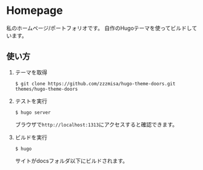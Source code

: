 # Homepage
私のホームページ/ポートフォリオです。
自作のHugoテーマを使ってビルドしています。

## 使い方
1. テーマを取得

    ```
    $ git clone https://github.com/zzzmisa/hugo-theme-doors.git themes/hugo-theme-doors
    ```

2. テストを実行

    ```
    $ hugo server
    ```
    ブラウザで`http://localhost:1313`にアクセスすると確認できます。

3. ビルドを実行

    ```
    $ hugo
    ```
    サイトがdocsフォルダ以下にビルドされます。
